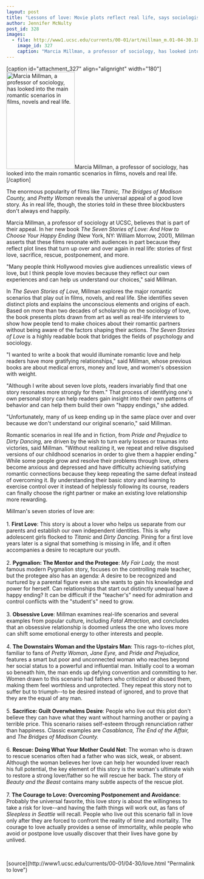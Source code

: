 ```yaml
---
layout: post
title: "Lessons of love: Movie plots reflect real life, says sociologist Marcia Millman"
author: Jennifer McNulty
post_id: 328
images:
  - file: http://www1.ucsc.edu/currents/00-01/art/millman_m.01-04-30.180.jpg
    image_id: 327
    caption: "Marcia Millman, a professor of sociology, has looked into the main romantic scenarios in films, novels and real life."
---
```


[caption id="attachment_327" align="alignright" width="180"]<a href="http://localhost/mysite/wp-content/uploads/2001/04/millman_m.01-04-30.180.jpg"><img class="size-full wp-image-327" src="http://localhost/mysite/wp-content/uploads/2001/04/millman_m.01-04-30.180.jpg" alt="Marcia Millman, a professor of sociology, has looked into the main romantic scenarios in films, novels and real life." width="180" height="256" /></a>Marcia Millman, a professor of sociology, has looked into the main romantic scenarios in films, novels and real life.[/caption]
<p>
  The enormous popularity of films like <i>Titanic,</i> <i>The Bridges of Madison County,</i> and <i>Pretty Woman</i> reveals the universal appeal of a good love story. As in real life, though, the stories told in these three blockbusters don't always end happily.
</p>Marcia Millman, a professor of sociology at UCSC, believes that is part of their appeal. In her new book <i>The Seven Stories of Love: And How to Choose Your Happy Ending</i> (New York, NY: William Morrow, 2001), Millman asserts that these films resonate with audiences in part because they reflect plot lines that turn up over and over again in real life: stories of first love, sacrifice, rescue, postponement, and more.
<p>
  "Many people think Hollywood movies give audiences unrealistic views of love, but I think people love movies because they reflect our own experiences and can help us understand our choices," said Millman.
</p>
<p>
  In <i>The Seven Stories of Love,</i> Millman explores the major romantic scenarios that play out in films, novels, and real life. She identifies seven distinct plots and explains the unconscious elements and origins of each. Based on more than two decades of scholarship on the sociology of love, the book presents plots drawn from art as well as real-life interviews to show how people tend to make choices about their romantic partners without being aware of the factors shaping their actions. <i>The Seven Stories of Love</i> is a highly readable book that bridges the fields of psychology and sociology.
</p>
<p>
  "I wanted to write a book that would illuminate romantic love and help readers have more gratifying relationships," said Millman, whose previous books are about medical errors, money and love, and women's obsession with weight.
</p>
<p>
  "Although I write about seven love plots, readers invariably find that one story resonates more strongly for them." That process of identifying one's own personal story can help readers gain insight into their own patterns of behavior and can help them build their own "happy endings," she added.
</p>
<p>
  "Unfortunately, many of us keep ending up in the same place over and over because we don't understand our original scenario," said Millman.
</p>
<p>
  Romantic scenarios in real life and in fiction, from <i>Pride and Prejudice</i> to <i>Dirty Dancing,</i> are driven by the wish to turn early losses or traumas into victories, said Millman. "Without realizing it, we repeat and relive disguised versions of our childhood scenarios in order to give them a happier ending." While some people grow and resolve their problems through love, others become anxious and depressed and have difficulty achieving satisfying romantic connections because they keep repeating the same defeat instead of overcoming it. By understanding their basic story and learning to exercise control over it instead of helplessly following its course, readers can finally choose the right partner or make an existing love relationship more rewarding.
</p>
<p>
  Millman's seven stories of love are:<br>
  <br>
  1. <b>First Love</b>: This story is about a lover who helps us separate from our parents and establish our own independent identities. This is why adolescent girls flocked to <i>Titanic</i> and <i>Dirty Dancing.</i> Pining for a first love years later is a signal that something is missing in life, and it often accompanies a desire to recapture our youth.<br>
  <br>
  2. <b>Pygmalion: The Mentor and the Protegee</b>: <i>My Fair Lady,</i> the most famous modern Pygmalion story, focuses on the controlling male teacher, but the protegee also has an agenda: A desire to be recognized and nurtured by a parental figure even as she wants to gain his knowledge and power for herself. Can relationships that start out distinctly unequal have a happy ending? It can be difficult if the "teacher's" need for admiration and control conflicts with the "student's" need to grow.<br>
  <br>
  3. <b>Obsessive Love</b>: Millman examines real-life scenarios and several examples from popular culture, including <i>Fatal Attraction,</i> and concludes that an obsessive relationship is doomed unless the one who loves more can shift some emotional energy to other interests and people.<br>
  <br>
  4. <b>The Downstairs Woman and the Upstairs Man</b>: This rags-to-riches plot, familiar to fans of <i>Pretty Woman,</i> <i>Jane Eyre,</i> and <i>Pride and Prejudice,</i> features a smart but poor and unconnected woman who reaches beyond her social status to a powerful and influential man. Initially cool to a woman so beneath him, the man ends up defying convention and committing to her. Women drawn to this scenario had fathers who criticized or abused them, making them feel worthless and unprotected. They repeat this story not to suffer but to triumph--to be desired instead of ignored, and to prove that they are the equal of any man.<br>
  <br>
  5. <b>Sacrifice: Guilt Overwhelms Desire</b>: People who live out this plot don't believe they can have what they want without harming another or paying a terrible price. This scenario raises self-esteem through renunciation rather than happiness. Classic examples are <i>Casablanca, The End of the Affair,</i> and <i>The Bridges of Madison County.</i><br>
  <br>
  6. <b>Rescue: Doing What Your Mother Could Not</b>: The woman who is drawn to rescue scenarios often had a father who was sick, weak, or absent. Although the woman believes her love can help her wounded lover reach his full potential, the key element of this story is the woman's ultimate wish to restore a strong lover/father so he will rescue her back. The story of <i>Beauty and the Beast</i> contains many subtle aspects of the rescue plot.<br>
  <br>
  7. <b>The Courage to Love: Overcoming Postponement and Avoidance</b>: Probably the universal favorite, this love story is about the willingness to take a risk for love--and having the faith things will work out, as fans of <i>Sleepless in Seattle</i> will recall. People who live out this scenario fall in love only after they are forced to confront the reality of time and mortality. The courage to love actually provides a sense of immortality, while people who avoid or postpone love usually discover that their lives have gone by unlived.
</p>
<p>
  <br>

</p>
[source](http://www1.ucsc.edu/currents/00-01/04-30/love.html "Permalink to love")

